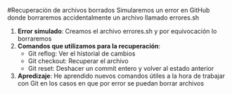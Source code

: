 #Recuperación de archivos borrados
Simularemos un error en GitHub donde borraremos accidentalmente un archivo llamado errores.sh

1. **Error simulado**: Creamos el archivo errores.sh y por equivocación lo borraremos
2. **Comandos que utilizamos para la recuperación**: 
	- Git reflog: Ver el historial de cambios
	- Git checkout: Recuperar el archivo
	- Git reset: Deshacer un commit entero y volver al estado anterior
3. **Apredizaje**: He aprendido nuevos comandos útiles a la hora de trabajar con Git en los casos en que por error se puedan borrar archivos
